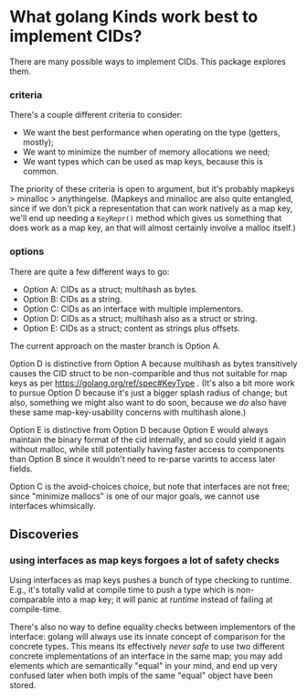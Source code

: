 What golang Kinds work best to implement CIDs?
==============================================

There are many possible ways to implement CIDs.  This package explores them.

### criteria

There's a couple different criteria to consider:

- We want the best performance when operating on the type (getters, mostly);
- We want to minimize the number of memory allocations we need;
- We want types which can be used as map keys, because this is common.

The priority of these criteria is open to argument, but it's probably
mapkeys > minalloc > anythingelse.
(Mapkeys and minalloc are also quite entangled, since if we don't pick a
representation that can work natively as a map key, we'll end up needing
a `KeyRepr()` method which gives us something that does work as a map key,
an that will almost certainly involve a malloc itself.)

### options

There are quite a few different ways to go:

- Option A: CIDs as a struct; multihash as bytes.
- Option B: CIDs as a string.
- Option C: CIDs as an interface with multiple implementors.
- Option D: CIDs as a struct; multihash also as a struct or string.
- Option E: CIDs as a struct; content as strings plus offsets.

The current approach on the master branch is Option A.

Option D is distinctive from Option A because multihash as bytes transitively
causes the CID struct to be non-comparible and thus not suitable for map keys
as per https://golang.org/ref/spec#KeyType .  (It's also a bit more work to
pursue Option D because it's just a bigger splash radius of change; but also,
something we might also want to do soon, because we *do* also have these same
map-key-usability concerns with multihash alone.)

Option E is distinctive from Option D because Option E would always maintain
the binary format of the cid internally, and so could yield it again without
malloc, while still potentially having faster access to components than
Option B since it wouldn't need to re-parse varints to access later fields.

Option C is the avoid-choices choice, but note that interfaces are not free;
since "minimize mallocs" is one of our major goals, we cannot use interfaces
whimsically.


Discoveries
-----------

### using interfaces as map keys forgoes a lot of safety checks

Using interfaces as map keys pushes a bunch of type checking to runtime.
E.g., it's totally valid at compile time to push a type which is non-comparable
into a map key; it will panic at *runtime* instead of failing at compile-time.

There's also no way to define equality checks between implementors of the
interface: golang will always use its innate concept of comparison for the
concrete types.  This means its effectively *never safe* to use two different
concrete implementations of an interface in the same map; you may add elements
which are semantically "equal" in your mind, and end up very confused later
when both impls of the same "equal" object have been stored.
